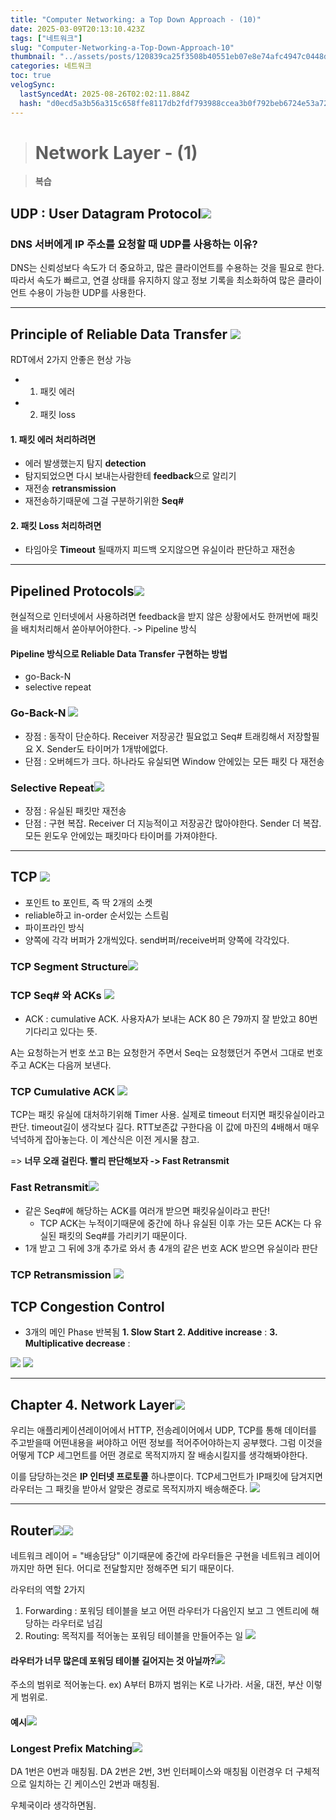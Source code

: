 ```yaml
---
title: "Computer Networking: a Top Down Approach - (10)"
date: 2025-03-09T20:13:10.423Z
tags: ["네트워크"]
slug: "Computer-Networking-a-Top-Down-Approach-10"
thumbnail: "../assets/posts/120839ca25f3508b40551eb07e8e74afc4947c0448d5be8e4289560d1fd77e19.png"
categories: 네트워크
toc: true
velogSync:
  lastSyncedAt: 2025-08-26T02:02:11.884Z
  hash: "d0ecd5a3b56a315c658ffe8117db2fdf793988ccea3b0f792beb6724e53a7201"
---
```


> # Network Layer - (1)

> **복습**

## UDP : User Datagram Protocol![](/assets/posts/5c81aa172f4ee25b9014bb10a0022dae4eb8bb0d5800bbd9f68280ba59e0f66d.png)

### DNS 서버에게 IP 주소를 요청할 때 UDP를 사용하는 이유? 
DNS는 신뢰성보다 속도가 더 중요하고, 많은 클라이언트를 수용하는 것을 필요로 한다. 따라서 속도가 빠르고, 연결 상태를 유지하지 않고 정보 기록을 최소화하여 많은 클라이언트 수용이 가능한 UDP를 사용한다.

---
## Principle of Reliable Data Transfer ![](/assets/posts/e5bef62e113e00f6c98a6dc4f0284eca00d64a5bb6ea112f704582231a847c85.png)

RDT에서 2가지 안좋은 현상 가능
- 1. 패킷 에러
- 2. 패킷 loss

#### 1. 패킷 에러 처리하려면
- 에러 발생했는지 탐지 **detection**
- 탐지되었으면 다시 보내는사람한테 **feedback**으로 알리기
- 재전송 **retransmission**
- 재전송하기때문에 그걸 구분하기위한 **Seq#**

#### 2. 패킷 Loss 처리하려면
- 타임아웃 **Timeout** 될때까지 피드백 오지않으면 유실이라 판단하고 재전송

---
## Pipelined Protocols![](/assets/posts/19e8e4668953b941baaf5d87eade3f019b59d450c204d15f51c0b5caab0d7a8e.png)

현실적으로 인터넷에서 사용하려면 feedback을 받지 않은 상황에서도 한꺼번에 패킷을 배치처리해서 쏟아부어야한다. -> Pipeline 방식

#### Pipeline 방식으로 Reliable Data Transfer 구현하는 방법
- go-Back-N
- selective repeat

### Go-Back-N ![](/assets/posts/e24678f12899db51af0ae4dc3344ae89ba2ea14bbeb158c23bb38bb44ea440ff.png)
- 장점 : 동작이 단순하다. Receiver 저장공간 필요없고 Seq# 트래킹해서 저장할필요 X. Sender도 타이머가 1개밖에없다. 
- 단점 : 오버헤드가 크다. 하나라도 유실되면 Window 안에있는 모든 패킷 다 재전송

### Selective Repeat![](/assets/posts/15882794e41c79e5aa0859ffd10d1530b28c46b01b6b4d9eeb8a8b1376bd7e06.png)
- 장점 : 유실된 패킷만 재전송
- 단점 : 구현 복잡. Receiver 더 지능적이고 저장공간 많아야한다. Sender 더 복잡. 모든 윈도우 안에있는 패킷마다 타이머를 가져야한다.

---
## TCP ![](/assets/posts/aa3f703e9279f9dafcc9eac797a1e62a48357b118d7d674bfeaf16ab7f106ea1.png)

- 포인트 to 포인트, 즉 딱 2개의 소켓
- reliable하고 in-order 순서있는 스트림
- 파이프라인 방식
- 양쪽에 각각 버퍼가 2개씩있다. send버퍼/receive버퍼 양쪽에 각각있다.

### TCP Segment Structure![](/assets/posts/30be09d1da9a87efc60071b03005bd71ea473a833fd859561540036b2f0db450.png)

### TCP Seq# 와 ACKs ![](/assets/posts/56f4097b6c65bf079ef909ca69098777af42effe6d3ef4b3231e2b26f3e6df68.png)
- ACK : cumulative ACK. 사용자A가 보내는 ACK 80 은 79까지 잘 받았고 80번 기다리고 있다는 뜻.

A는 요청하는거 번호 쏘고 B는 요청한거 주면서 Seq는 요청했던거 주면서 그대로 번호 주고 ACK는 다음꺼 보낸다. 

### TCP Cumulative ACK ![](/assets/posts/871926b59f2c32e917298cce57c3d9578890142be524e905fb00ca0b501fafa0.png)
TCP는 패킷 유실에 대처하기위해 Timer 사용. 실제로 timeout 터지면 패킷유실이라고 판단. timeout길이 생각보다 길다. 
RTT보존값 구한다음 이 값에 마진의 4배해서 매우 넉넉하게 잡아놓는다. 이 계산식은 이전 게시물 참고.

=> **너무 오래 걸린다. 빨리 판단해보자 -> Fast Retransmit**

### Fast Retransmit![](/assets/posts/e415daf146ec91fc96b2ee1dfc6f94871771ec13d22b784d99a5d5c458e2d81b.png)
- 같은 Seq#에 해당하는 ACK를 여러개 받으면 패킷유실이라고 판단!
  - TCP ACK는 누적이기때문에 중간에 하나 유실된 이후 가는 모든 ACK는 다 유실된 패킷의 Seq#를 가리키기 때문이다.
- 1개 받고 그 뒤에 3개 추가로 와서 총 4개의 같은 번호 ACK 받으면 유실이라 판단

### TCP Retransmission ![](/assets/posts/79f64abae180e490ca5c878a4ac80096b1bca563e91b4b0d15c93b186a5a14e0.png)

## TCP Congestion Control
- 3개의 메인 Phase 반복됨
  **1. Slow Start**
  **2. Additive increase** : 
  **3. Multiplicative decrease** : 

![](/assets/posts/ea7f00f293110a256638829aa957ab0675d7e5e4c4f55406cab4274c1edaf105.png)
![](/assets/posts/46efbbb268ab60d1dccd8f14cf99db459b7b1954cb7e631ddd7ffe740bede816.png)

---
## Chapter 4. Network Layer![](/assets/posts/47d91368bb8d009778558e9098ed79b9f846f4ea2d5de3d7b252c0136b971b58.png)

우리는 애플리케이션레이어에서 HTTP, 전송레이어에서 UDP, TCP를 통해 데이터를 주고받을때 어떤내용을 써야하고 어떤 정보를 적어주어야하는지 공부했다. 그럼 이것을 어떻게 TCP 세그먼트를 어떤 경로로 목적지까지 잘 배송시킬지를 생각해봐야한다.

이를 담당하는것은 **IP 인터넷 프로토콜** 하나뿐이다.
TCP세그먼트가 IP패킷에 담겨지면 라우터는 그 패킷을 받아서 알맞은 경로로 목적지까지 배송해준다.
![](/assets/posts/dd504c5ecd091e279058ed0d33d72f22185f05461827c08597dbf5ab8d3c8b22.png)

---

## Router![](/assets/posts/d64341957aed5b2b635b24fe4976d5fd6ca7f12bd7a24d589063ce33e275bf2f.png)![](/assets/posts/d3c30c6fb9dc538db4d3920d13aa6612a0c9dc2ccbd54d7c45c2c1d5c3373d3d.png)


네트워크 레이어 = "배송담당" 이기때문에 중간에 라우터들은 구현을 네트워크 레이어까지만 하면 된다. 어디로 전달할지만 정해주면 되기 때문이다. 

라우터의 역할 2가지
1. Forwarding : 포워딩 테이블을 보고 어떤 라우터가 다음인지 보고 그 엔트리에 해당하는 라우터로 넘김
2. Routing: 목적지를 적어놓는 포워딩 테이블을 만들어주는 일
![](/assets/posts/ca638b2b505fb2286ed6c3fafde7bddb406b0d8cb652311dc9963e0db1b704b3.png)


#### 라우터가 너무 많은데 포워딩 테이블 길어지는 것 아닐까?![](/assets/posts/f61bdafd9f6863f2c9332a21b97c831990ebca85b63db9b43503c74a5c0538e4.png)

주소의 범위로 적어놓는다. ex) A부터 B까지 범위는 K로 나가라. 서울, 대전, 부산 이렇게 범위로.

#### 예시![](/assets/posts/e3afb2d25ddd2f19fbcf3ec1feff431eb9c9ff14557694d32b97d7945b355ac4.png)

### Longest Prefix Matching![](/assets/posts/fd706d6d6331ef82a39fd58527b1299cba7e83b1d836632a3776efb18e769f0c.png)

DA 1번은 0번과 매칭됨.
DA 2번은 2번, 3번 인터페이스와 매칭됨 이런경우 더 구체적으로 일치하는 긴 케이스인 2번과 매칭됨.

우체국이라 생각하면됨.

